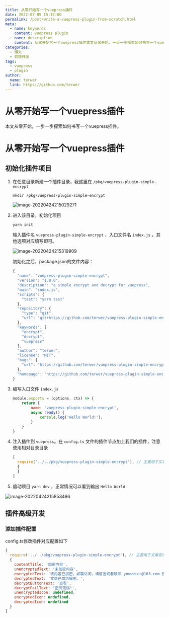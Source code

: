 ```yaml
---
title: 从零开始写一个vuepress插件
date: 2022-07-09 15:17:00
permalink: /post/write-a-vuepress-plugin-from-scratch.html
meta:
  - name: keywords
    content: vuepress plugin
  - name: description
    content: 从零开始写一个vuepress插件本文从零开始，一步一步探索如何书写一个vuepress插件。从零开始写一个vuepress插件初始化插件项目在任意目录新建一个插件目录，我这里在/pkg/vuepresspluginsimpleencryptmkdir/pkg/vuepresspluginsimpleencrypt进入该目录，初始化项目yarninit输入插件名vuepresspluginsimpleencrypt，入口文件名indexjs，其他选项对应填写即可。初始化之后，packagejson的文件内
categories:
  - 博文
  - 前端开发
tags:
  - vuepress
  - plugin
author:
  name: terwer
  link: https://github.com/terwer
---
```

# 从零开始写一个vuepress插件

本文从零开始，一步一步探索如何书写一个vuepress插件。

<!-- more -->

# 从零开始写一个vuepress插件

## 初始化插件项目

1. 在任意目录新建一个插件目录，我这里在 `/pkg/vuepress-plugin-simple-encrypt`

   ```
   mkdir /pkg/vuepress-plugin-simple-encrypt
   ```

   ![image-20220424215029271](https://ghproxy.com/https://raw.githubusercontent.com/terwer/upload/main/img/image-20220424215029271.png)

2. 进入该目录，初始化项目

   ```bash
   yarn init
   ```

   输入插件名 `vuepress-plugin-simple-encrypt` ，入口文件名 `index.js` ，其他选项对应填写即可。

   ![image-20220424215319909](https://ghproxy.com/https://raw.githubusercontent.com/terwer/upload/main/img/image-20220424215319909.png)

   初始化之后，package.json的文件内容：

   ```javascript
   {
     "name": "vuepress-plugin-simple-encrypt",
     "version": "1.0.0",
     "description": "a simple encrypt and decrypt for vuepress",
     "main": "index.js",
     "scripts": {
       "test": "yarn test"
     },
     "repository": {
       "type": "git",
       "url": "git+https://github.com/terwer/vuepress-plugin-simple-encrypt.git"
     },
     "keywords": [
       "encrypt",
       "decrypt",
       "vuepress"
     ],
     "author": "terwer",
     "license": "MIT",
     "bugs": {
       "url": "https://github.com/terwer/vuepress-plugin-simple-encrypt/issues"
     },
     "homepage": "https://github.com/terwer/vuepress-plugin-simple-encrypt#readme"
   }
   ```

3. 编写入口文件 `index.js`

   ```javascript
   module.exports = (options, ctx) => {
       return {
           name: 'vuepress-plugin-simple-encrypt',
           async ready() {
               console.log('Hello World!');
           }
       }
   }
   ```

4. 注入插件到 `vuepress`。在 `config.ts` 文件的插件节点加上我们的插件，注意使用相对目录目录

   ```javascript
   [
     require('../../pkg/vuepress-plugin-simple-encrypt'), // 主要用于文章部分加密
     {
     }
   ]
   ```

5. 启动项目 `yarn dev` ，正常情况可以看到输出 `Hello World`

![image-20220424215853496](https://ghproxy.com/https://raw.githubusercontent.com/terwer/upload/main/img/image-20220424215853496.png)

## 插件高级开发

### 添加插件配置

config.ts修改插件对应配置如下

```javascript
[
  require('../../pkg/vuepress-plugin-simple-encrypt'), // 主要用于文章部分加密
  {
    contentTitle: '加密内容',
    unencryptedText: '未加密内容',
    encryptedText: '该内容已加密，如需访问，请留言或者联系 youweics@163.com 获取密码。',
    decryptedText: '文章已成功解密。',
    decryptButtonText: '查看',
    decryptFailText: '密码错误!',
    unencryptedIcon: undefined,
    encryptedIcon: undefined,
    decryptedIcon: undefined
  }
]
```

